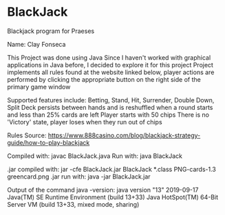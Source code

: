 # BlackJack
 Blackjack program for Praeses
 
 Name: Clay Fonseca

 This Project was done using Java
 Since I haven't worked with graphical applications in Java before, I decided to explore it for this project
 Project implements all rules found at the website linked below, player actions are performed by clicking the appropriate button on the right side of the primary game window

 Supported features include: Betting, Stand, Hit, Surrender, Double Down, Split
 Deck persists between hands and is reshuffled when a round starts and less than 25% cards are left
 Player starts with 50 chips
 There is no 'Victory' state, player loses when they run out of chips

 Rules Source: https://www.888casino.com/blog/blackjack-strategy-guide/how-to-play-blackjack

 Compiled with: javac BlackJack.java
 Run with: java BlackJack

 .jar compiled with: jar -cfe BlackJack.jar BlackJack *.class PNG-cards-1.3 greencard.png
 .jar run with: java -jar BlackJack.jar

 Output of the command java -version:
 java version "13" 2019-09-17
 Java(TM) SE Runtime Environment (build 13+33)
 Java HotSpot(TM) 64-Bit Server VM (build 13+33, mixed mode, sharing)
